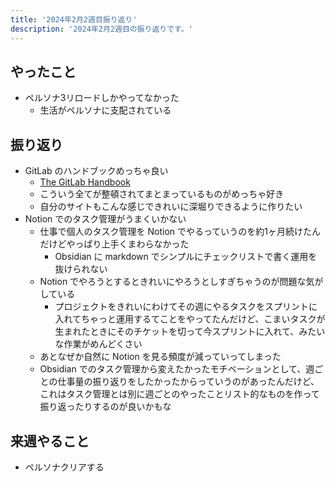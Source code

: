 ```yaml
---
title: '2024年2月2週目振り返り'
description: '2024年2月2週目の振り返りです。'
---
```


## やったこと

- ペルソナ3リロードしかやってなかった
  - 生活がペルソナに支配されている

## 振り返り

- GitLab のハンドブックめっちゃ良い
  - [The GitLab Handbook](https://handbook.gitlab.com/)
  - こういう全てが整頓されてまとまっているものがめっちゃ好き
  - 自分のサイトもこんな感じできれいに深堀りできるように作りたい
- Notion でのタスク管理がうまくいかない
  - 仕事で個人のタスク管理を Notion でやるっていうのを約1ヶ月続けたんだけどやっぱり上手くまわらなかった
    - Obsidian に markdown でシンプルにチェックリストで書く運用を抜けられない
  - Notion でやろうとするときれいにやろうとしすぎちゃうのが問題な気がしている
    - プロジェクトをきれいにわけてその週にやるタスクをスプリントに入れてちゃっと運用するてことをやってたんだけど、こまいタスクが生まれたときにそのチケットを切って今スプリントに入れて、みたいな作業がめんどくさい
  - あとなぜか自然に Notion を見る頻度が減っていってしまった
  - Obsidian でのタスク管理から変えたかったモチベーションとして、週ごとの仕事量の振り返りをしたかったからっていうのがあったんだけど、これはタスク管理とは別に週ごとのやったことリスト的なものを作って振り返ったりするのが良いかもな

## 来週やること

- ペルソナクリアする
